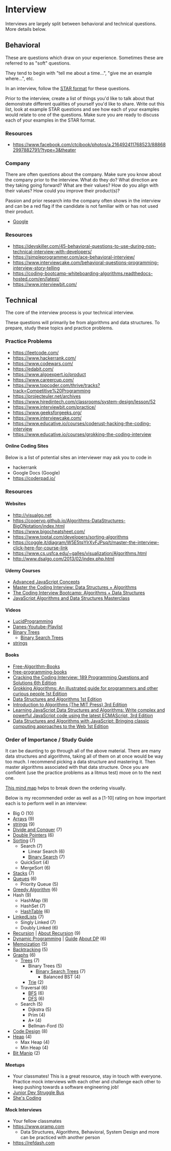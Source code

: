 # Interview

Interviews are largely split between behavioral and technical questions. More details below.

## Behavioral

These are questions which draw on your experience. Sometimes these are referred to as "soft" questions.

They tend to begin with "tell me about a time...", "give me an example where...", etc.

In an interview, follow the [STAR format](https://www.themuse.com/advice/star-interview-method) for these questions.

Prior to the interview, create a list of things you'd like to talk about that demonstrate different qualities of yourself you'd like to share. Write out this list, look at example STAR questions and see how each of your examples would relate to one of the questions. Make sure you are ready to discuss each of your examples in the STAR format.

### Resources

- https://www.facebook.com/ctcibook/photos/a.216492411768523/888682997882791/?type=3&theater

### Company

There are often questions about the company. Make sure you know about the company prior to the interview. What do they do? What direction are they taking going forward? What are their values? How do you align with their values? How could you improve their product(s)?

Passion and prior research into the company often shows in the interview and can be a red flag if the candidate is not familiar with or has not used their product.

- [Google](https://www.byte-by-byte.com/google-interview/)

### Resources

- https://devskiller.com/45-behavioral-questions-to-use-during-non-technical-interview-with-developers/
- https://simpleprogrammer.com/ace-behavioral-interview/
- https://www.interviewcake.com/behavioral-questions-programming-interview-story-telling
- https://coding-bootcamp-whiteboarding-algorithms.readthedocs-hosted.com/en/latest/
- https://www.interviewbit.com/

## Technical

The core of the interview process is your technical interview.

These questions will primarily be from algorithms and data structures. To prepare, study these topics and practice problems.

### Practice Problems

- https://leetcode.com/
- https://www.hackerrank.com/
- https://www.codewars.com/
- https://edabit.com/
- https://www.algoexpert.io/product
- https://www.careercup.com/
- https://www.topcoder.com/thrive/tracks?track=Competitive%20Programming
- https://projecteuler.net/archives
- https://www.hiredintech.com/classrooms/system-design/lesson/52
- https://www.interviewbit.com/practice/
- https://www.geeksforgeeks.org/
- https://www.interviewcake.com/
- https://www.educative.io/courses/coderust-hacking-the-coding-interview
- https://www.educative.io/courses/grokking-the-coding-interview

#### Online Coding Sites

Below is a list of potential sites an interviewer may ask you to code in

- hackerrank
- Google Docs (Google)
- https://coderpad.io/

### Resources

#### Websites

- http://visualgo.net
- https://cooervo.github.io/Algorithms-DataStructures-BigONotation/index.html
- https://www.bigocheatsheet.com/
- https://www.toptal.com/developers/sorting-algorithms
- https://coggle.it/diagram/W5E5tqYlrXvFJPsq/t/master-the-interview-click-here-for-course-link
- https://www.cs.usfca.edu/~galles/visualization/Algorithms.html
- http://www.dsalgo.com/2013/02/index.php.html

#### Udemy Courses

- [Advanced JavaScript Concepts](https://www.udemy.com/share/101WiOB0sTclhUQHg=/)
- [Master the Coding Interview: Data Structures + Algorithms](https://www.udemy.com/share/1013jaB0sTclhUQHg=/)
- [The Coding Interview Bootcamp: Algorithms + Data Structures](https://www.udemy.com/course/coding-interview-bootcamp-algorithms-and-data-structure/)
- [JavaScript Algorithms and Data Structures Masterclass](https://www.udemy.com/course/js-algorithms-and-data-structures-masterclass/)

#### Videos

- [LucidProgramming](https://www.youtube.com/channel/UCFxcvyt2Ucq5IL0_1Njzqlg)
- [Danes-Youtube-Playlist](https://www.youtube.com/playlist?list=PLsSnS-Iagd8O6qmaW03tccOs-7KwKzaAP)
- [Binary Trees](https://www.youtube.com/playlist?list=PL5tcWHG-UPH2fmYC6kgey1RIxP2iK9EEL)
  - [Binary Search Trees](https://www.youtube.com/playlist?list=PL5tcWHG-UPH1ZOv2_rWkFVc7CCoGaa8je)
- [strings](https://www.youtube.com/playlist?list=PL5tcWHG-UPH03aqnBTkBuH5qIbhshbg_K)

#### Books

- [Free-Algorithm-Books](https://github.com/RbkGh/Free-Algorithm-Books/tree/master/book)
- [free-programming-books](https://github.com/EbookFoundation/free-programming-books/blob/master/free-programming-books.md)
- [Cracking the Coding Interview: 189 Programming Questions and Solutions 6th Edition](https://www.amazon.com/Cracking-Coding-Interview-Programming-Questions/dp/0984782850/ref=sr_1_2?crid=44UUWR72F9V&dchild=1&keywords=cracking+the+coding+interview&qid=1586660251&sprefix=cracking+the+coding+in%2Caps%2C197&sr=8-2)
- [Grokking Algorithms: An illustrated guide for programmers and other curious people 1st Edition](https://www.amazon.com/Grokking-Algorithms-illustrated-programmers-curious/dp/1617292230/?tag=javamysqlanta-20)
- [Data Structures and Algorithms 1st Edition](https://www.amazon.com/Data-Structures-Algorithms-Alfred-Aho/dp/0201000237?tag=javamysqlanta-20)
- [Introduction to Algorithms (The MIT Press) 3rd Edition](https://www.amazon.com/Introduction-Algorithms-Press-Thomas-Cormen-ebook/dp/B007CNRCAO/ref=sr_1_2?dchild=1&keywords=Introduction+to+Algorithms&qid=1586660439&sr=8-2)
- [Learning JavaScript Data Structures and Algorithms: Write complex and powerful JavaScript code using the latest ECMAScript, 3rd Edition](https://www.amazon.com/Learning-JavaScript-Data-Structures-Algorithms-ebook/dp/B077NB5H6Y/ref=sr_1_2?dchild=1&keywords=Learning+JavaScript+Data+Structures+and+Algorithms%E2%80%94Third+Edition&qid=1587277698&sr=8-2)
- [Data Structures and Algorithms with JavaScript: Bringing classic computing approaches to the Web 1st Edition](https://www.amazon.com/Data-Structures-Algorithms-JavaScript-approaches/dp/1449364934/ref=sr_1_3?dchild=1&keywords=Data+Structures+and+Algorithms+with+JavaScript&qid=1587277721&sr=8-3)

### Order of Importance / Study Guide

It can be daunting to go through all of the above material. There are many data structures and algorithms, taking all of them on at once would be way too much. I recommend picking a data structure and mastering it. Then master algorithms associated with that data structure. Once you are confident (use the practice problems as a litmus test) move on to the next one.

[This mind map](https://coggle.it/diagram/W5E5tqYlrXvFJPsq/t/master-the-interview-click-here-for-course-link) helps to break down the ordering visually.

Below is my recommended order as well as a \[1-10\] rating on how important each is to perform well in an interview:

- Big O (10)
- [Arrays](https://leetcode.com/problemset/algorithms/?topicSlugs=array) (9)
- [strings](https://leetcode.com/problemset/algorithms/?topicSlugs=string) (9)
- [Divide and Conquer](https://leetcode.com/problemset/algorithms/?topicSlugs=divide-and-conquer) (7)
- [Double Pointers](https://leetcode.com/tag/two-pointers/) (6)
- [Sorting](https://leetcode.com/problemset/algorithms/?topicSlugs=sort) (7)
  - Search (7)
    - Linear Search (6)
    - [Binary Search](https://leetcode.com/problemset/algorithms/?topicSlugs=binary-search) (7)
  - QuickSort (4)
  - MergeSort (6)
- [Stacks](https://leetcode.com/problemset/algorithms/?topicSlugs=stack) (7)
- [Queues](https://leetcode.com/problemset/algorithms/?topicSlugs=queue) (6)
  - Priority Queue (5)
- [Greedy Algorithm](https://leetcode.com/problemset/algorithms/?topicSlugs=greedy) (6)
- Hash (9)
  - HashMap (9)
  - HashSet (7)
  - [HashTable](https://leetcode.com/problemset/algorithms/?topicSlugs=hash-table) (6)
- [LinkedLists](https://leetcode.com/problemset/algorithms/?topicSlugs=linked-list) (7)
  - Singly Linked (7)
  - Doubly Linked (6)
- [Recursion](https://leetcode.com/problemset/algorithms/?topicSlugs=recursion) | [About Recursion](https://www.byte-by-byte.com/recursion-sp-closed/) (9)
- [Dynamic Programming](https://leetcode.com/problemset/algorithms/?topicSlugs=dynamic-programming) | [Guide](https://www.byte-by-byte.com/dpbook/) [About DP](https://www.byte-by-byte.com/dynamic-programming-sp-closed/) (6)
- [Memoization](https://leetcode.com/problemset/algorithms/?topicSlugs=memoization) (5)
- [Backtracking](https://leetcode.com/problemset/algorithms/?topicSlugs=backtracking) (5)
- [Graphs](https://leetcode.com/problemset/algorithms/?topicSlugs=graph) (6)
  - [Trees](https://leetcode.com/problemset/algorithms/?topicSlugs=tree) (7)
    - Binary Trees (5)
      - [Binary Search Trees](https://leetcode.com/problemset/algorithms/?topicSlugs=binary-search-tree) (7)
        - Balanced BST (4)
    - [Trie](https://leetcode.com/problemset/algorithms/?topicSlugs=trie) (2)
  - Traversal (6)
    - [BFS](https://leetcode.com/problemset/algorithms/?topicSlugs=breadth-first-search) (6)
    - [DFS](https://leetcode.com/problemset/algorithms/?topicSlugs=depth-first-search) (6)
  - Search (5)
    - Dijkstra (5)
    - Prim (4)
    - A\* (4)
    - Bellman-Ford (5)
- [Code Design](https://leetcode.com/problemset/algorithms/?topicSlugs=graph) (8)
- [Heap](https://leetcode.com/problemset/algorithms/?topicSlugs=heap) (4)
  - Max Heap (4)
  - Min Heap (4)
- [Bit Manip](https://leetcode.com/problemset/algorithms/?topicSlugs=bit-manipulation) (2)

#### Meetups

- Your classmates! This is a great resource, stay in touch with everyone. Practice mock interviews with each other and challenge each other to keep pushing towards a software engineering job!
- [Junior Dev Struggle Bus](https://juniordevstrugglebus.com/)
- [She's Coding](https://shescoding.org/)

#### Mock Interviews

- Your fellow classmates
- https://www.pramp.com
  - Data Structures, Algorithms, Behavioral, System Design and more can be practiced with another person
- https://refdash.com
